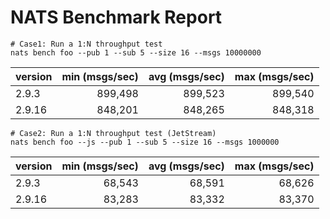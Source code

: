 # NATS Benchmark Report

```shell
# Case1: Run a 1:N throughput test
nats bench foo --pub 1 --sub 5 --size 16 --msgs 10000000
```

| version | min (msgs/sec) | avg (msgs/sec) | max (msgs/sec) |
| ------- | -------------: | -------------: | -------------: |
| 2.9.3   | 899,498        | 899,523        | 899,540        |
| 2.9.16  | 848,201        | 848,265        | 848,318        |

```shell
# Case2: Run a 1:N throughput test (JetStream)
nats bench foo --js --pub 1 --sub 5 --size 16 --msgs 1000000
```

| version | min (msgs/sec) | avg (msgs/sec) | max (msgs/sec) |
| ------- | -------------: | -------------: | -------------: |
| 2.9.3   | 68,543         | 68,591         | 68,626         |
| 2.9.16  | 83,283         | 83,332         | 83,370         |